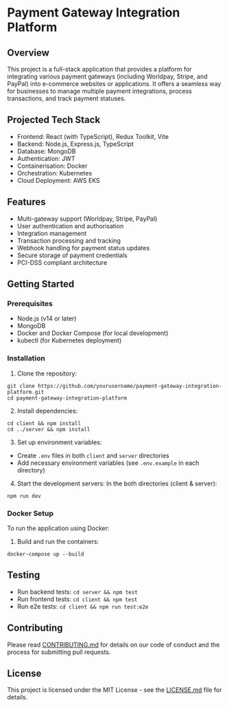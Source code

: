 # Payment Gateway Integration Platform

## Overview

This project is a full-stack application that provides a platform for integrating various payment gateways (including Worldpay, Stripe, and PayPal) into e-commerce websites or applications. It offers a seamless way for businesses to manage multiple payment integrations, process transactions, and track payment statuses.

## Projected Tech Stack

- Frontend: React (with TypeScript), Redux Toolkit, Vite
- Backend: Node.js, Express.js, TypeScript
- Database: MongoDB
- Authentication: JWT
- Containerisation: Docker
- Orchestration: Kubernetes
- Cloud Deployment: AWS EKS

## Features

- Multi-gateway support (Worldpay, Stripe, PayPal)
- User authentication and authorisation
- Integration management
- Transaction processing and tracking
- Webhook handling for payment status updates
- Secure storage of payment credentials
- PCI-DSS compliant architecture

## Getting Started

### Prerequisites

- Node.js (v14 or later)
- MongoDB
- Docker and Docker Compose (for local development)
- kubectl (for Kubernetes deployment)

### Installation

1. Clone the repository:

```
git clone https://github.com/yourusername/payment-gateway-integration-platform.git
cd payment-gateway-integration-platform
```

2. Install dependencies:

```
cd client && npm install
cd ../server && npm install
```

3. Set up environment variables:

- Create `.env` files in both `client` and `server` directories
- Add necessary environment variables (see `.env.example` in each directory)

4. Start the development servers:
   In the both directories (client & server):

```
npm run dev
```

### Docker Setup

To run the application using Docker:

1. Build and run the containers:

```
docker-compose up --build
```

## Testing

- Run backend tests: `cd server && npm test`
- Run frontend tests: `cd client && npm test`
- Run e2e tests: `cd client && npm run test:e2e`

## Contributing

Please read [CONTRIBUTING.md](CONTRIBUTING.md) for details on our code of conduct and the process for submitting pull requests.

## License

This project is licensed under the MIT License - see the [LICENSE.md](LICENSE.md) file for details.
